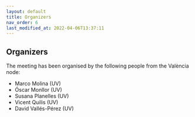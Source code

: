 ```yaml
---
layout: default
title: Organizers
nav_order: 6
last_modified_at: 2022-04-06T13:37:11
---
```


## Organizers

The meeting has been organised by the following people from the València node:

- Marco Molina (UV)
- Óscar Monllor (UV)
- Susana Planelles (UV)
- Vicent Quilis (UV)
- David Vallés-Pérez (UV)
